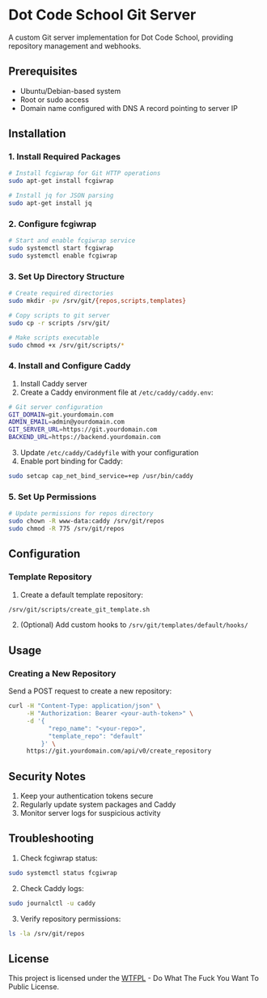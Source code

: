# Dot Code School Git Server

A custom Git server implementation for Dot Code School, providing repository management and webhooks.

## Prerequisites

- Ubuntu/Debian-based system
- Root or sudo access
- Domain name configured with DNS A record pointing to server IP

## Installation

### 1. Install Required Packages

```bash
# Install fcgiwrap for Git HTTP operations
sudo apt-get install fcgiwrap

# Install jq for JSON parsing
sudo apt-get install jq
```

### 2. Configure fcgiwrap

```bash
# Start and enable fcgiwrap service
sudo systemctl start fcgiwrap
sudo systemctl enable fcgiwrap
```

### 3. Set Up Directory Structure

```bash
# Create required directories
sudo mkdir -pv /srv/git/{repos,scripts,templates}

# Copy scripts to git server
sudo cp -r scripts /srv/git/

# Make scripts executable
sudo chmod +x /srv/git/scripts/*
```

### 4. Install and Configure Caddy

1. Install Caddy server
2. Create a Caddy environment file at `/etc/caddy/caddy.env`:

```bash
# Git server configuration
GIT_DOMAIN=git.yourdomain.com
ADMIN_EMAIL=admin@yourdomain.com
GIT_SERVER_URL=https://git.yourdomain.com
BACKEND_URL=https://backend.yourdomain.com
```

3. Update `/etc/caddy/Caddyfile` with your configuration
4. Enable port binding for Caddy:

```bash
sudo setcap cap_net_bind_service=+ep /usr/bin/caddy
```

### 5. Set Up Permissions

```bash
# Update permissions for repos directory
sudo chown -R www-data:caddy /srv/git/repos
sudo chmod -R 775 /srv/git/repos
```

## Configuration

### Template Repository

1. Create a default template repository:

```bash
/srv/git/scripts/create_git_template.sh
```

2. (Optional) Add custom hooks to `/srv/git/templates/default/hooks/`

## Usage

### Creating a New Repository

Send a POST request to create a new repository:

```bash
curl -H "Content-Type: application/json" \
     -H "Authorization: Bearer <your-auth-token>" \
     -d '{
           "repo_name": "<your-repo>",
           "template_repo": "default"
         }' \
     https://git.yourdomain.com/api/v0/create_repository
```

## Security Notes

1. Keep your authentication tokens secure
2. Regularly update system packages and Caddy
3. Monitor server logs for suspicious activity

## Troubleshooting

1. Check fcgiwrap status:

```bash
sudo systemctl status fcgiwrap
```

2. Check Caddy logs:

```bash
sudo journalctl -u caddy
```

3. Verify repository permissions:

```bash
ls -la /srv/git/repos
```

## License

This project is licensed under the [WTFPL](LICENSE) - Do What The Fuck You Want To Public License.
